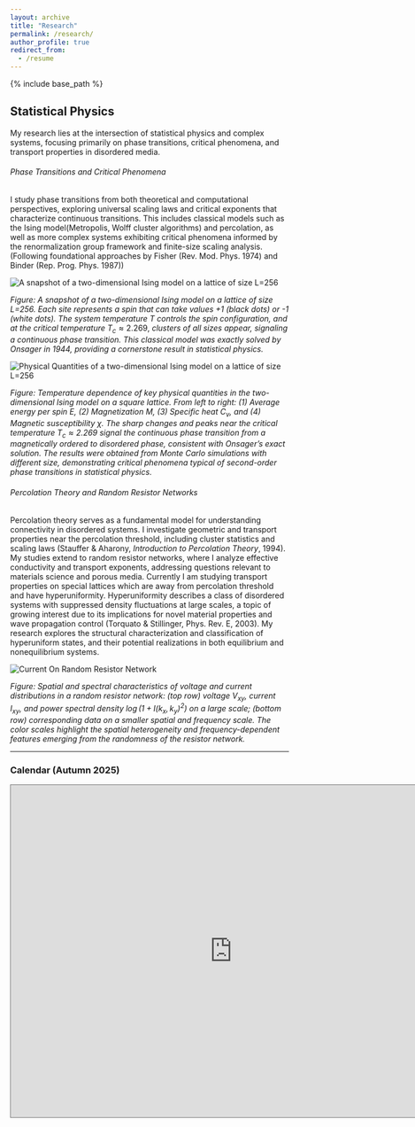 ```yaml
---
layout: archive
title: "Research"
permalink: /research/
author_profile: true
redirect_from:
  - /resume
---
```



{% include base_path %}

## Statistical Physics 
My research lies at the intersection of statistical physics and complex systems, focusing primarily on phase transitions, critical phenomena, and transport properties in disordered media.

###### Phase Transitions and Critical Phenomena

I study phase transitions from both theoretical and computational perspectives, exploring universal scaling laws and critical exponents that characterize continuous transitions. This includes classical models such as the Ising model(Metropolis, Wolff cluster algorithms) and percolation, as well as more complex systems exhibiting critical phenomena informed by the renormalization group framework and finite-size scaling analysis. (Following foundational approaches by Fisher (Rev. Mod. Phys. 1974) and Binder (Rep. Prog. Phys. 1987))

![A snapshot of a two-dimensional Ising model on a lattice of size L=256](https://github.com/user-attachments/assets/57a0e53a-e04b-424f-b3d6-16b40cac08e6)

*Figure: A snapshot of a two-dimensional Ising model on a lattice of size L=256. Each site represents a spin that can take values +1 (black dots) or -1 (white dots). The system temperature* $T$ *controls the spin configuration, and at the critical temperature* $T_c \approx 2.269$, *clusters of all sizes appear, signaling a continuous phase transition. This classical model was exactly solved by Onsager in 1944, providing a cornerstone result in statistical physics.*


![Physical Quantities of a two-dimensional Ising model on a lattice of size L=256](https://github.com/user-attachments/assets/d8acd505-67f4-4f7d-8e83-5fad5f013616)

*Figure: Temperature dependence of key physical quantities in the two-dimensional Ising model on a square lattice. From left to right: (1) Average energy per spin $E$, (2) Magnetization $M$, (3) Specific heat $C_v$, and (4) Magnetic susceptibility $\chi$. The sharp changes and peaks near the critical temperature $T_c \approx 2.269$ signal the continuous phase transition from a magnetically ordered to disordered phase, consistent with Onsager’s exact solution. The results were obtained from Monte Carlo simulations with different size, demonstrating critical phenomena typical of second-order phase transitions in statistical physics.*


###### Percolation Theory and Random Resistor Networks

Percolation theory serves as a fundamental model for understanding connectivity in disordered systems. I investigate geometric and transport properties near the percolation threshold, including cluster statistics and scaling laws (Stauffer & Aharony, *Introduction to Percolation Theory*, 1994). My studies extend to random resistor networks, where I analyze effective conductivity and transport exponents, addressing questions relevant to materials science and porous media. Currently I am studying transport properties on special lattices which are away from percolation threshold and have hyperuniformity. Hyperuniformity describes a class of disordered systems with suppressed density fluctuations at large scales, a topic of growing interest due to its implications for novel material properties and wave propagation control (Torquato & Stillinger, Phys. Rev. E, 2003). My research explores the structural characterization and classification of hyperuniform states, and their potential realizations in both equilibrium and nonequilibrium systems.

![Current On Random Resistor Network](https://github.com/user-attachments/assets/bf83828b-670d-4406-843f-8bdc8ac8335e)

*Figure: Spatial and spectral characteristics of voltage and current distributions in a random resistor network: (top row) voltage $V_{xy}$, current $I_{xy}$, and power spectral density $\log(1 + I(k_x, k_y)^2)$ on a large scale; (bottom row) corresponding data on a smaller spatial and frequency scale. The color scales highlight the spatial heterogeneity and frequency-dependent features emerging from the randomness of the resistor network.*

-----







### Calendar (Autumn 2025)

<iframe src="https://calendar.google.com/calendar/embed?height=600&wkst=2&ctz=Asia%2FKolkata&showPrint=0&mode=MONTH&src=NDc0N2psdm1kamJiZmg4YWNvYm4zcGFiMjZkNXA2YTFAaW1wb3J0LmNhbGVuZGFyLmdvb2dsZS5jb20&src=c2FjLmN1bHRAaWlzZXJrb2wuYWMuaW4&src=dGFsa3NldmVudHMudG9kYXlAaWN0cy5yZXMuaW4&color=%23009688&color=%23f09300&color=%23616161" style="border:solid 1px #777" width="800" height="600" frameborder="0" scrolling="no"></iframe>

